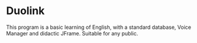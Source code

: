 # Duolink
This program is a basic learning of English, with a standard database, Voice Manager and didactic JFrame. Suitable for any public.
